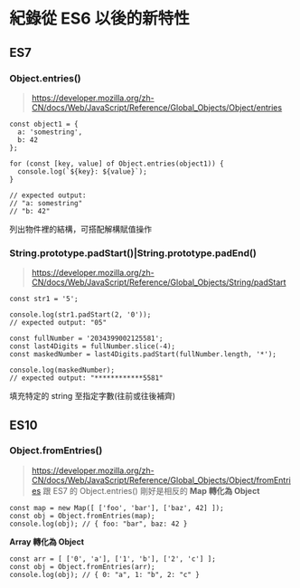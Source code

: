 # 紀錄從 ES6 以後的新特性
## ES7
### Object.entries()
> https://developer.mozilla.org/zh-CN/docs/Web/JavaScript/Reference/Global_Objects/Object/entries
```
const object1 = {
  a: 'somestring',
  b: 42
};

for (const [key, value] of Object.entries(object1)) {
  console.log(`${key}: ${value}`);
}

// expected output:
// "a: somestring"
// "b: 42"
```
列出物件裡的結構，可搭配解構賦值操作

### String.prototype.padStart()|String.prototype.padEnd()
> https://developer.mozilla.org/zh-CN/docs/Web/JavaScript/Reference/Global_Objects/String/padStart
```
const str1 = '5';

console.log(str1.padStart(2, '0'));
// expected output: "05"

const fullNumber = '2034399002125581';
const last4Digits = fullNumber.slice(-4);
const maskedNumber = last4Digits.padStart(fullNumber.length, '*');

console.log(maskedNumber);
// expected output: "************5581"
```
填充特定的 string 至指定字數(往前或往後補齊)

## ES10
### Object.fromEntries()
> https://developer.mozilla.org/zh-CN/docs/Web/JavaScript/Reference/Global_Objects/Object/fromEntries
> 跟 ES7 的 Object.entries() 剛好是相反的
**Map 轉化為 Object**
```
const map = new Map([ ['foo', 'bar'], ['baz', 42] ]);
const obj = Object.fromEntries(map);
console.log(obj); // { foo: "bar", baz: 42 }
```
**Array 轉化為 Object**
```
const arr = [ ['0', 'a'], ['1', 'b'], ['2', 'c'] ];
const obj = Object.fromEntries(arr);
console.log(obj); // { 0: "a", 1: "b", 2: "c" }
```
